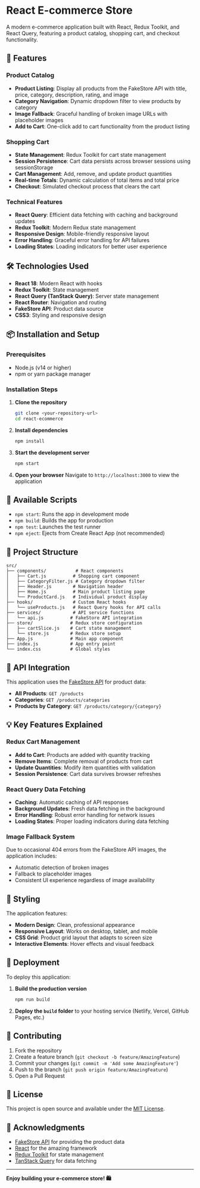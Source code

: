 # React E-commerce Store

A modern e-commerce application built with React, Redux Toolkit, and React Query, featuring a product catalog, shopping cart, and checkout functionality.

## 🚀 Features

### Product Catalog
- **Product Listing**: Display all products from the FakeStore API with title, price, category, description, rating, and image
- **Category Navigation**: Dynamic dropdown filter to view products by category
- **Image Fallback**: Graceful handling of broken image URLs with placeholder images
- **Add to Cart**: One-click add to cart functionality from the product listing

### Shopping Cart
- **State Management**: Redux Toolkit for cart state management
- **Session Persistence**: Cart data persists across browser sessions using sessionStorage
- **Cart Management**: Add, remove, and update product quantities
- **Real-time Totals**: Dynamic calculation of total items and total price
- **Checkout**: Simulated checkout process that clears the cart

### Technical Features
- **React Query**: Efficient data fetching with caching and background updates
- **Redux Toolkit**: Modern Redux state management
- **Responsive Design**: Mobile-friendly responsive layout
- **Error Handling**: Graceful error handling for API failures
- **Loading States**: Loading indicators for better user experience

## 🛠️ Technologies Used

- **React 18**: Modern React with hooks
- **Redux Toolkit**: State management
- **React Query (TanStack Query)**: Server state management
- **React Router**: Navigation and routing
- **FakeStore API**: Product data source
- **CSS3**: Styling and responsive design

## 📦 Installation and Setup

### Prerequisites
- Node.js (v14 or higher)
- npm or yarn package manager

### Installation Steps

1. **Clone the repository**
   ```bash
   git clone <your-repository-url>
   cd react-ecommerce
   ```

2. **Install dependencies**
   ```bash
   npm install
   ```

3. **Start the development server**
   ```bash
   npm start
   ```

4. **Open your browser**
   Navigate to `http://localhost:3000` to view the application

## 🎯 Available Scripts

- `npm start`: Runs the app in development mode
- `npm build`: Builds the app for production
- `npm test`: Launches the test runner
- `npm eject`: Ejects from Create React App (not recommended)

## 📁 Project Structure

```
src/
├── components/           # React components
│   ├── Cart.js          # Shopping cart component
│   ├── CategoryFilter.js # Category dropdown filter
│   ├── Header.js        # Navigation header
│   ├── Home.js          # Main product listing page
│   └── ProductCard.js   # Individual product display
├── hooks/               # Custom React hooks
│   └── useProducts.js   # React Query hooks for API calls
├── services/            # API service functions
│   └── api.js          # FakeStore API integration
├── store/              # Redux store configuration
│   ├── cartSlice.js    # Cart state management
│   └── store.js        # Redux store setup
├── App.js              # Main app component
├── index.js            # App entry point
└── index.css           # Global styles
```

## 🔗 API Integration

This application uses the [FakeStore API](https://fakestoreapi.com/) for product data:

- **All Products**: `GET /products`
- **Categories**: `GET /products/categories`
- **Products by Category**: `GET /products/category/{category}`

## 💡 Key Features Explained

### Redux Cart Management
- **Add to Cart**: Products are added with quantity tracking
- **Remove Items**: Complete removal of products from cart
- **Update Quantities**: Modify item quantities with validation
- **Session Persistence**: Cart data survives browser refreshes

### React Query Data Fetching
- **Caching**: Automatic caching of API responses
- **Background Updates**: Fresh data fetching in the background
- **Error Handling**: Robust error handling for network issues
- **Loading States**: Proper loading indicators during data fetching

### Image Fallback System
Due to occasional 404 errors from the FakeStore API images, the application includes:
- Automatic detection of broken images
- Fallback to placeholder images
- Consistent UI experience regardless of image availability

## 🎨 Styling

The application features:
- **Modern Design**: Clean, professional appearance
- **Responsive Layout**: Works on desktop, tablet, and mobile
- **CSS Grid**: Product grid layout that adapts to screen size
- **Interactive Elements**: Hover effects and visual feedback

## 🚀 Deployment

To deploy this application:

1. **Build the production version**
   ```bash
   npm run build
   ```

2. **Deploy the `build` folder** to your hosting service (Netlify, Vercel, GitHub Pages, etc.)

## 🤝 Contributing

1. Fork the repository
2. Create a feature branch (`git checkout -b feature/AmazingFeature`)
3. Commit your changes (`git commit -m 'Add some AmazingFeature'`)
4. Push to the branch (`git push origin feature/AmazingFeature`)
5. Open a Pull Request

## 📝 License

This project is open source and available under the [MIT License](LICENSE).

## 🙏 Acknowledgments

- [FakeStore API](https://fakestoreapi.com/) for providing the product data
- [React](https://reactjs.org/) for the amazing framework
- [Redux Toolkit](https://redux-toolkit.js.org/) for state management
- [TanStack Query](https://tanstack.com/query) for data fetching

---

**Enjoy building your e-commerce store! 🛍️**